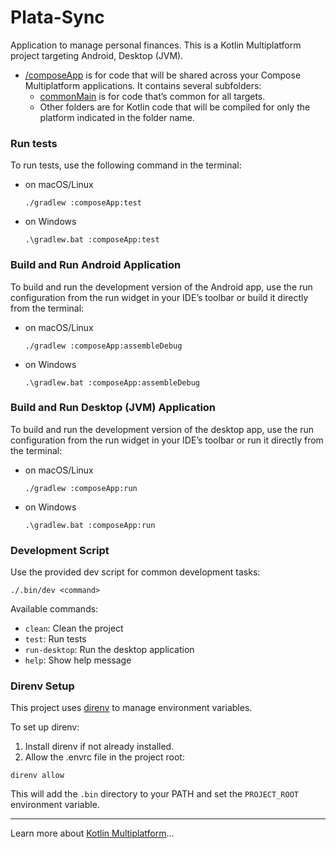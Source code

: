 # Plata-Sync

Application to manage personal finances.
This is a Kotlin Multiplatform project targeting Android, Desktop (JVM).

* [/composeApp](./composeApp/src) is for code that will be shared across your Compose Multiplatform applications.
  It contains several subfolders:
  - [commonMain](./composeApp/src/commonMain/kotlin) is for code that’s common for all targets.
  - Other folders are for Kotlin code that will be compiled for only the platform indicated in the folder name.

### Run tests

To run tests, use the following command in the terminal:
- on macOS/Linux
  ```shell
  ./gradlew :composeApp:test
  ```
- on Windows
  ```shell
  .\gradlew.bat :composeApp:test
  ```

### Build and Run Android Application

To build and run the development version of the Android app, use the run configuration from the run widget
in your IDE’s toolbar or build it directly from the terminal:
- on macOS/Linux
  ```shell
  ./gradlew :composeApp:assembleDebug
  ```
- on Windows
  ```shell
  .\gradlew.bat :composeApp:assembleDebug
  ```

### Build and Run Desktop (JVM) Application

To build and run the development version of the desktop app, use the run configuration from the run widget
in your IDE’s toolbar or run it directly from the terminal:
- on macOS/Linux
  ```shell
  ./gradlew :composeApp:run
  ```
- on Windows
  ```shell
  .\gradlew.bat :composeApp:run
  ```

### Development Script

Use the provided dev script for common development tasks:

```shell
./.bin/dev <command>
```

Available commands:
- `clean`: Clean the project
- `test`: Run tests
- `run-desktop`: Run the desktop application
- `help`: Show help message

### Direnv Setup

This project uses [direnv](https://direnv.net/) to manage environment variables.

To set up direnv:

1. Install direnv if not already installed.
2. Allow the .envrc file in the project root:

```shell
direnv allow
```

This will add the `.bin` directory to your PATH and set the `PROJECT_ROOT` environment variable.

---

Learn more about [Kotlin Multiplatform](https://www.jetbrains.com/help/kotlin-multiplatform-dev/get-started.html)…